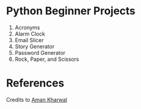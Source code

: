 # Python Beginner Projects
1. Acronyms
2. Alarm Clock
3. Email Slicer
4. Story Generator
5. Password Generator
6. Rock, Paper, and Scissors

# References
Credits to [Aman Kharwal](https://medium.com/coders-camp/60-python-projects-with-source-code-919cd8a6e512)